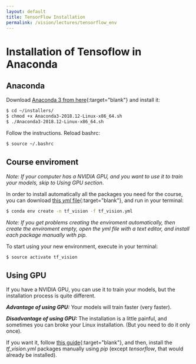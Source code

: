 ```yaml
---
layout: default
title: TensorFlow Installation
permalink: /vision/lectures/tensorflow_env
---
```


# Installation of Tensoflow in Anaconda

## Anaconda

Download [Anaconda 3 from here](https://www.anaconda.com/distribution/#download-section){:target="blank"} and install it:

``` bash
$ cd ~/installers/
$ chmod +x Anaconda3-2018.12-Linux-x86_64.sh
$ ./Anaconda3-2018.12-Linux-x86_64.sh
```

Follow the instructions. Reload bashrc:

``` bash
$ source ~/.bashrc
```

## Course enviroment

*Note: If your computer has a NVIDIA GPU, and you want to use it to train your models, skip to Using GPU section*.

In order to install automatically all the packages you need for the course, you can download [this *yml* file](https://raw.githubusercontent.com/cstopics/cstopics/gh-pages/assets/anaconda_enviroments/tf_vision.yml){:target="blank"}, and run in your terminal:

``` bash
$ conda env create -n tf_vision -f tf_vision.yml
```

*Note: If you get problems creating the enviroment automatically, then create the enviroment empty, open the yml file with a text editor, and install each package manually with pip.*

To start using your new environment, execute in your terminal:

``` bash
$ source activate tf_vision
```

## Using GPU

If you have a NVIDIA GPU, you can use it to train your models, but the installation process is quite different.

***Advantage of using GPU:*** Your models will train faster (very faster).

***Disadvantage of using GPU:*** The installation is a little painful, and sometimes you can broke your Linux installation. (But you need to do it only once).

If you want it, follow [this guide](/cstopics/vision/lectures/tensorflow_cuda){:target="blank"}, and then, install the *tf_vision.yml* packages manually using *pip* (except *tensorflow*, that would already be installed).
